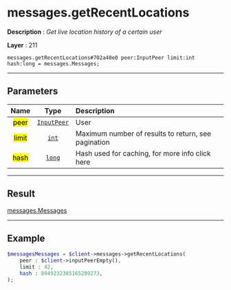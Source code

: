 # messages.getRecentLocations

**Description** : *Get live location history of a certain user*

**Layer** : 211

```tl
messages.getRecentLocations#702a40e0 peer:InputPeer limit:int hash:long = messages.Messages;
```

---

## Parameters

| Name | Type | Description |
| :---: | :---: | :--- |
| <mark>peer</mark> | [`InputPeer`](type/InputPeer) | User |
| <mark>limit</mark> | [`int`](type/int) | Maximum number of results to return, see pagination |
| <mark>hash</mark> | [`long`](type/long) | Hash used for caching, for more info click here |

---

## Result

[messages.Messages](type/messages.Messages)

---

## Example

```php
$messagesMessages = $client->messages->getRecentLocations(
	peer : $client->inputPeerEmpty(),
	limit : 42,
	hash : 8949232385165209273,
);
```